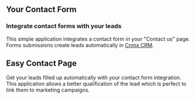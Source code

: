 Your Contact Form
-----------------

### Integrate contact forms with your leads

This simple application integrates a contact form in your "Contact us" page.
Forms submissions create leads automatically in <a href="https://www.cnmx.com/page/crm">Cnmx CRM</a>.

Easy Contact Page
-----------------

Get your leads filled up automatically with your contact form integration. This
application allows a better qualification of the lead which is perfect to link
them to marketing campaigns.

